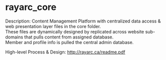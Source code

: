 # rayarc_core

Description:
Content Management Platform with centralized data access &amp; web presentation layer files in the core folder.  
These files are dynamically designed by replicated across website sub-domains that pulls content from assigned database.  
Member and profile info is pulled the central admin database.

High-level Process & Design:
http://rayarc.ca/readme.pdf

